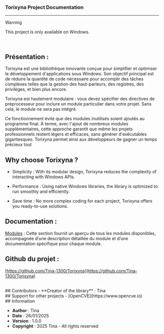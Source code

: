 ### Torixyna Project Documentation
---

> [!WARNING]
> This project is only available on Windows.


<br>


## Présentation : 

Torixyna est une bibliothèque innovante conçue pour simplifier et optimiser le développement d'applications sous Windows.
Son objectif principal est de réduire la quantité de code nécessaire pour accomplir des tâches complexes telles que la gestion des haut-parleurs, des registres, des privilèges, et bien plus encore.

Torixyna est hautement modulaire : vous devez spécifier des directives de préprocesseur pour inclure un module particulier dans votre projet. Sans cela, le module ne sera pas intégré.

Ce fonctionnement évite que des modules inutilisés soient ajoutés au programme final. À terme, avec l'ajout de nombreux modules supplémentaires, cette approche garantit que même les projets professionnels restent légers et efficaces, sans générer d'exécutables gigantesques. Torixyna permet ainsi aux développeurs de gagner un temps précieux tout



## Why choose Torixyna ?

- Simplicity : With its modular design, Torixyna reduces the complexity of interacting with Windows APIs.

- Performance : Using native Windows libraries, the library is optimized to run smoothly and efficiently.

- Save time : No more complex coding for each project, Torixyna offers you ready-to-use solutions.


## Documentation : 

[Modules](./Torixyna/1.0.0/Torixyna.md) : Cette section fournit un aperçu de tous les modules disponibles, accompagnée d’une description détaillée du module et d’une documentation spécifique pour chaque module.




## Github du projet : 

[https://github.com/Tina-1300/Torixyna](https://github.com/Tina-1300/Torixyna)


<br>
## Contributors
- **Creator of the library** : Tina

<br>
## Support for other projects
- [OpenCVE](https://www.opencve.io)


<br>
## Information

- **Author** : Tina
- **Date** : 26/01/2025
- **Version** : 1.0.0
- **Copyright** : 2025 Tina - All rights reserved


